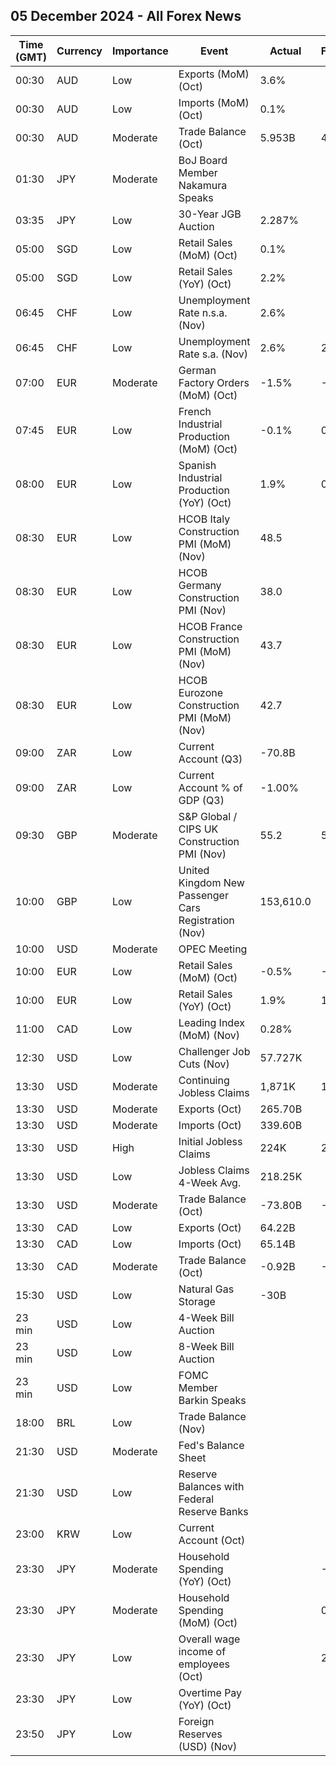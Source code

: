 ## 05 December 2024 - All Forex News

| Time (GMT) | Currency | Importance | Event | Actual | Forecast | Previous |
|------|----------|------------|-------|--------|----------|----------|
| 00:30 | AUD | Low | Exports (MoM) (Oct) | 3.6% |  | -4.7% |
| 00:30 | AUD | Low | Imports (MoM) (Oct) | 0.1% |  | -2.8% |
| 00:30 | AUD | Moderate | Trade Balance (Oct) | 5.953B | 4.530B | 4.532B |
| 01:30 | JPY | Moderate | BoJ Board Member Nakamura Speaks |  |  |  |
| 03:35 | JPY | Low | 30-Year JGB Auction | 2.287% |  | 2.271% |
| 05:00 | SGD | Low | Retail Sales (MoM) (Oct) | 0.1% |  | 0.4% |
| 05:00 | SGD | Low | Retail Sales (YoY) (Oct) | 2.2% |  | 1.9% |
| 06:45 | CHF | Low | Unemployment Rate n.s.a. (Nov) | 2.6% |  | 2.5% |
| 06:45 | CHF | Low | Unemployment Rate s.a. (Nov) | 2.6% | 2.7% | 2.6% |
| 07:00 | EUR | Moderate | German Factory Orders (MoM) (Oct) | -1.5% | -2.0% | 4.2% |
| 07:45 | EUR | Low | French Industrial Production (MoM) (Oct) | -0.1% | 0.3% | -0.8% |
| 08:00 | EUR | Low | Spanish Industrial Production (YoY) (Oct) | 1.9% | 0.3% | 1.1% |
| 08:30 | EUR | Low | HCOB Italy Construction PMI (MoM) (Nov) | 48.5 |  | 48.2 |
| 08:30 | EUR | Low | HCOB Germany Construction PMI (Nov) | 38.0 |  | 40.2 |
| 08:30 | EUR | Low | HCOB France Construction PMI (MoM) (Nov) | 43.7 |  | 42.2 |
| 08:30 | EUR | Low | HCOB Eurozone Construction PMI (MoM) (Nov) | 42.7 |  | 43.0 |
| 09:00 | ZAR | Low | Current Account (Q3) | -70.8B |  | -75.3B |
| 09:00 | ZAR | Low | Current Account % of GDP (Q3) | -1.00% |  | -1.00% |
| 09:30 | GBP | Moderate | S&P Global / CIPS UK Construction PMI (Nov) | 55.2 | 53.5 | 54.3 |
| 10:00 | GBP | Low | United Kingdom New Passenger Cars Registration (Nov) | 153,610.0 |  | 144,288.0 |
| 10:00 | USD | Moderate | OPEC Meeting |  |  |  |
| 10:00 | EUR | Low | Retail Sales (MoM) (Oct) | -0.5% | -0.4% | 0.5% |
| 10:00 | EUR | Low | Retail Sales (YoY) (Oct) | 1.9% | 1.7% | 3.0% |
| 11:00 | CAD | Low | Leading Index (MoM) (Nov) | 0.28% |  | 0.28% |
| 12:30 | USD | Low | Challenger Job Cuts (Nov) | 57.727K |  | 55.597K |
| 13:30 | USD | Moderate | Continuing Jobless Claims | 1,871K | 1,910K | 1,896K |
| 13:30 | USD | Moderate | Exports (Oct) | 265.70B |  | 267.90B |
| 13:30 | USD | Moderate | Imports (Oct) | 339.60B |  | 352.30B |
| 13:30 | USD | High | Initial Jobless Claims | 224K | 215K | 215K |
| 13:30 | USD | Low | Jobless Claims 4-Week Avg. | 218.25K |  | 217.50K |
| 13:30 | USD | Moderate | Trade Balance (Oct) | -73.80B | -75.70B | -83.80B |
| 13:30 | CAD | Low | Exports (Oct) | 64.22B |  | 63.52B |
| 13:30 | CAD | Low | Imports (Oct) | 65.14B |  | 64.82B |
| 13:30 | CAD | Moderate | Trade Balance (Oct) | -0.92B | -0.60B | -1.30B |
| 15:30 | USD | Low | Natural Gas Storage | -30B |  | -2B |
| 23 min | USD | Low | 4-Week Bill Auction |  |  | 4.550% |
| 23 min | USD | Low | 8-Week Bill Auction |  |  | 4.500% |
| 23 min | USD | Low | FOMC Member Barkin Speaks |  |  |  |
| 18:00 | BRL | Low | Trade Balance (Nov) |  |  | 4.34B |
| 21:30 | USD | Moderate | Fed's Balance Sheet |  |  | 6,905B |
| 21:30 | USD | Low | Reserve Balances with Federal Reserve Banks |  |  | 3.234T |
| 23:00 | KRW | Low | Current Account (Oct) |  |  | 11.12B |
| 23:30 | JPY | Moderate | Household Spending (YoY) (Oct) |  | -2.6% | -1.1% |
| 23:30 | JPY | Moderate | Household Spending (MoM) (Oct) |  | 0.4% | -1.3% |
| 23:30 | JPY | Low | Overall wage income of employees (Oct) |  | 2.6% | 2.8% |
| 23:30 | JPY | Low | Overtime Pay (YoY) (Oct) |  |  | -0.90% |
| 23:50 | JPY | Low | Foreign Reserves (USD) (Nov) |  |  | 1,239.0B |
